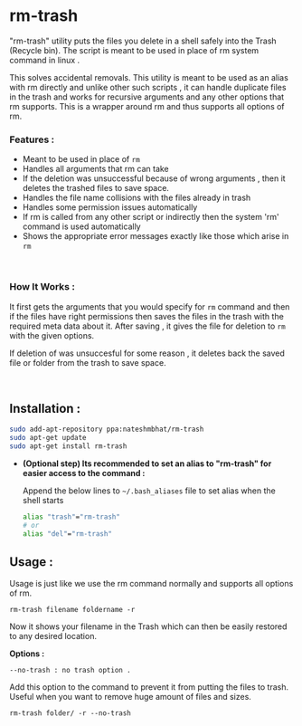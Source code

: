 # rm-trash
"rm-trash" utility puts the files you delete in a shell safely into the Trash (Recycle bin). The script is meant to be used in place of rm system command in linux .

This solves accidental removals. This utility is meant to be used as an alias with rm directly and unlike other such scripts , it can handle duplicate files in the trash and works for recursive arguments and any other options that rm supports. This is a wrapper around rm and thus supports all options of rm. 

### Features :
+ Meant to be used in place of `rm`
+ Handles all arguments that rm can take
+ If the deletion was unsuccessful because of wrong arguments , then it deletes the trashed files to save space.
+ Handles the file name collisions with the files already in trash
+ Handles some permission issues automatically
+ If rm is called from any other script or indirectly then the system 'rm' command is used automatically
+ Shows the appropriate error messages exactly like those which arise in `rm` 

<br>


### How It Works :
It first gets the arguments that you would specify for `rm` command and then if the files have right permissions then saves the files in the trash with the required meta data about it. After saving , it gives the file for deletion to `rm` with the given options.

If deletion of was unsuccesful for some reason , it deletes back the saved file or folder from the trash to save space.   


<br>

## Installation :

```bash
sudo add-apt-repository ppa:nateshmbhat/rm-trash
sudo apt-get update
sudo apt-get install rm-trash
```
+ 
    **(Optional step) Its recommended to set an alias to "rm-trash" for easier access to the command  :**

    Append the below lines to  `~/.bash_aliases` file to set alias when the shell starts

    ```bash
    alias "trash"="rm-trash"
    # or 
    alias "del"="rm-trash"
    ```

## Usage :

Usage is just like we use the rm command normally and supports all options of rm.

```
rm-trash filename foldername -r
```
Now it shows your filename in the Trash which can then be easily restored to any desired location.


**Options :**

```
--no-trash : no trash option .
```
Add this option to the command to prevent it from putting the files to trash. Useful when you want to remove huge amount of files and sizes.

```
rm-trash folder/ -r --no-trash
```
